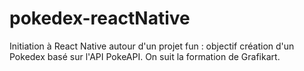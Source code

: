 # pokedex-reactNative
Initiation à React Native autour d'un projet fun : objectif création d'un Pokedex basé sur l'API PokeAPI. On suit la formation de Grafikart.
